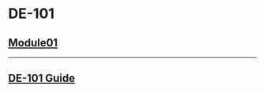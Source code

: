 # DE-101
## [Module01](https://github.com/Kozub420/DE-101/tree/main/Module1)
_________________________________________________________________
## [DE-101 Guide](https://github.com/Data-Learn/data-engineering/blob/master/DE%20-%20101%20Guide.md)

